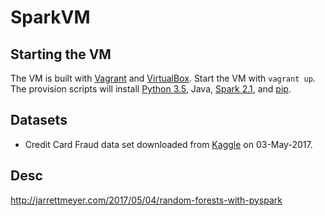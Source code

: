 # SparkVM

## Starting the VM

The VM is built with [Vagrant](https://www.vagrantup.com) and [VirtualBox](https://www.virtualbox.org/).
Start the VM with `vagrant up`. The provision scripts will install [Python 3.5](https://www.python.org/),
Java, [Spark 2.1](https://www.python.org/), and [pip](https://pypi.python.org/pypi/pip).


## Datasets

* Credit Card Fraud data set downloaded from [Kaggle](https://www.kaggle.com/dalpozz/creditcardfraud/downloads/creditcardfraud.zip) on 03-May-2017.

## Desc
http://jarrettmeyer.com/2017/05/04/random-forests-with-pyspark
